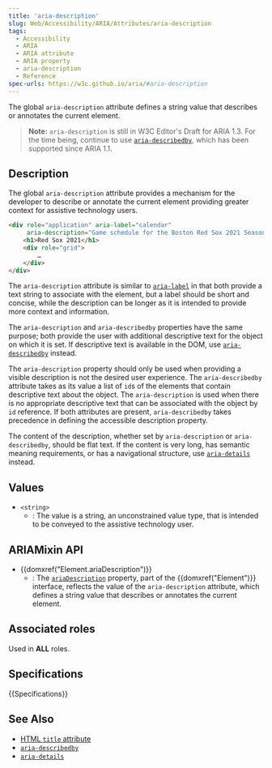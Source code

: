 ```yaml
---
title: 'aria-description'
slug: Web/Accessibility/ARIA/Attributes/aria-description
tags:
  - Accessibility
  - ARIA
  - ARIA attribute
  - ARIA property
  - aria-description
  - Reference
spec-urls: https://w3c.github.io/aria/#aria-description
---
```


The global `aria-description` attribute defines a string value that describes or annotates the current element.

> **Note:** `aria-description` is still in W3C Editor's Draft for ARIA 1.3. For the time being, continue to use [`aria-describedby`](/en-US/docs/Web/Accessibility/ARIA/Attributes/aria-describedby), which has been supported since ARIA 1.1.

## Description

The global `aria-description` attribute provides a mechanism for the developer to describe or annotate the current element providing greater context for assistive technology users.

```html
<div role="application" aria-label="calendar"
     aria-description="Game schedule for the Boston Red Sox 2021 Season">
    <h1>Red Sox 2021</h1>
    <div role="grid">
        …
    </div>
</div>
```

The `aria-description` attribute is similar to [`aria-label`](/en-US/docs/Web/Accessibility/ARIA/Attributes/aria-label) in that both provide a text string to associate with the element, but a label should be short and concise, while the description can be longer as it is intended to provide more context and information.

The `aria-description` and `aria-describedby` properties have the same purpose; both provide the user with additional descriptive text for the object on which it is set. If descriptive text is available in the DOM, use [`aria-describedby`](/en-US/docs/Web/Accessibility/ARIA/Attributes/aria-describedby) instead.

The `aria-description` property should only be used when providing a visible description is not the desired user experience. The `aria-describedby` attribute takes as its value a list of `id`s of the elements that contain descriptive text about the object. The `aria-description` is used when there is no appropriate descriptive text that can be associated with the object by `id` reference. If both attributes are present, `aria-describedby` takes precedence in defining the accessible description property.

The content of the description, whether set by `aria-description` or `aria-describedby`, should be flat text. If the content is very long, has semantic meaning requirements, or has a navigational structure, use [`aria-details`](/en-US/docs/Web/Accessibility/ARIA/Attributes/aria-details) instead.

## Values

- `<string>`
  - : The value is a string, an unconstrained value type, that is intended to be conveyed to the assistive technology user.

## ARIAMixin API

- {{domxref("Element.ariaDescription")}}
  - : The [`ariaDescription`](/en-US/docs/Web/API/Element/ariaDescription) property, part of the {{domxref("Element")}} interface, reflects the value of the `aria-description` attribute, which defines a string value that describes or annotates the current element.

## Associated roles

Used in **ALL** roles.

## Specifications

{{Specifications}}

## See Also

- [HTML `title` attribute](/en-US/docs/Web/HTML/Global_attributes/title)
- [`aria-describedby`](../aria-describedby)
- [`aria-details`](/en-US/docs/Web/Accessibility/ARIA/Attributes/aria-details)
